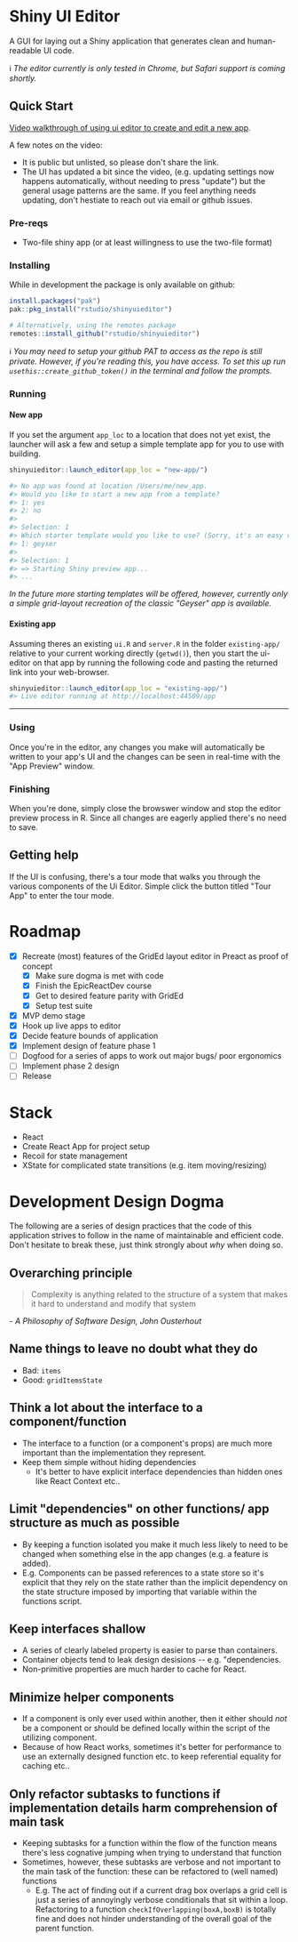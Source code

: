 # Shiny UI Editor

A GUI for laying out a Shiny application that generates clean and human-readable UI code.

ℹ️ _The editor currently is only tested in Chrome, but Safari support is coming shortly._

## Quick Start

[Video walkthrough of using ui editor to create and edit a new app](https://youtu.be/_RB38KDiaCE).

A few notes on the video:

- It is public but unlisted, so please don't share the link.
- The UI has updated a bit since the video, (e.g. updating settings now happens automatically, without needing to press "update") but the general usage patterns are the same. If you feel anything needs updating, don't hestiate to reach out via email or github issues.

### Pre-reqs

- Two-file shiny app (or at least willingness to use the two-file format)

### Installing

While in development the package is only available on github:

```r
install.packages("pak")
pak::pkg_install("rstudio/shinyuieditor")

# Alternatively, using the remotes package
remotes::install_github("rstudio/shinyuieditor")
```

ℹ️ _You may need to setup your github PAT to access as the repo is still private. However, if you're reading this, you have access. To set this up run `usethis::create_github_token()` in the terminal and follow the prompts._

### Running

#### New app

If you set the argument `app_loc` to a location that does not yet exist, the launcher will ask a few and setup a simple template app for you to use with building.

```r
shinyuieditor::launch_editor(app_loc = "new-app/")

#> No app was found at location /Users/me/new_app.
#> Would you like to start a new app from a template?
#> 1: yes
#> 2: no
#>
#> Selection: 1
#> Which starter template would you like to use? (Sorry, it's an easy choice currently.)
#> 1: geyser
#>
#> Selection: 1
#> => Starting Shiny preview app...
#> ...
```

_In the future more starting templates will be offered, however, currently only a simple grid-layout recreation of the classic "Geyser" app is available._

#### Existing app

Assuming theres an existing `ui.R` and `server.R` in the folder `existing-app/` relative to your current working directly (`getwd()`), then you start the ui-editor on that app by running the following code and pasting the returned link into your web-browser.

```r
shinyuieditor::launch_editor(app_loc = "existing-app/")
#> Live editor running at http://localhost:44509/app
```

---

### Using

Once you're in the editor, any changes you make will automatically be written to your app's UI and the changes can be seen in real-time with the "App Preview" window.

### Finishing

When you're done, simply close the browswer window and stop the editor preview process in R. Since all changes are eagerly applied there's no need to save.

## Getting help

If the UI is confusing, there's a tour mode that walks you through the various components of the Ui Editor. Simple click the button titled "Tour App" to enter the tour mode.

# Roadmap

- [x] Recreate (most) features of the GridEd layout editor in Preact as proof of concept
  - [x] Make sure dogma is met with code
  - [x] Finish the EpicReactDev course
  - [x] Get to desired feature parity with GridEd
  - [x] Setup test suite
- [x] MVP demo stage
- [x] Hook up live apps to editor
- [x] Decide feature bounds of application
- [x] Implement design of feature phase 1
- [ ] Dogfood for a series of apps to work out major bugs/ poor ergonomics
- [ ] Implement phase 2 design
- [ ] Release

# Stack

- React
- Create React App for project setup
- Recoil for state management
- XState for complicated state transitions (e.g. item moving/resizing)

# Development Design Dogma

The following are a series of design practices that the code of this application strives to follow in the name of maintainable and efficient code. Don't hesitate to break these, just think strongly about _why_ when doing so.

## Overarching principle

> Complexity is anything related to the structure of a system that makes it hard to understand and modify that system

_- A Philosophy of Software Design, John Ousterhout_

## Name things to leave no doubt what they do

- Bad: `items`
- Good: `gridItemsState`

## Think a lot about the interface to a component/function

- The interface to a function (or a component's props) are much more important than the implementation they represent.
- Keep them simple without hiding dependencies
  - It's better to have explicit interface dependencies than hidden ones like React Context etc..

## Limit "dependencies" on other functions/ app structure as much as possible

- By keeping a function isolated you make it much less likely to need to be changed when something else in the app changes (e.g. a feature is added).
- E.g. Components can be passed references to a state store so it's explicit that they rely on the state rather than the implicit dependency on the state structure imposed by importing that variable within the functions script.

## Keep interfaces shallow

- A series of clearly labeled property is easier to parse than containers.
- Container objects tend to leak design desisions -- e.g. "dependencies.
- Non-primitive properties are much harder to cache for React.

## Minimize helper components

- If a component is only ever used within another, then it either should _not_ be a component or should be defined locally within the script of the utilizing component.
- Because of how React works, sometimes it's better for performance to use an externally designed function etc. to keep referential equality for caching etc..

## Only refactor subtasks to functions if implementation details harm comprehension of main task

- Keeping subtasks for a function within the flow of the function means there's less cognative jumping when trying to understand that function
- Sometimes, however, these subtasks are verbose and not important to the main task of the function: these can be refactored to (well named) functions
  - E.g. The act of finding out if a current drag box overlaps a grid cell is just a series of annoyingly verbose conditionals that sit within a loop. Refactoring to a function `checkIfOverlapping(boxA,boxB)` is totally fine and does not hinder understanding of the overall goal of the parent function.
